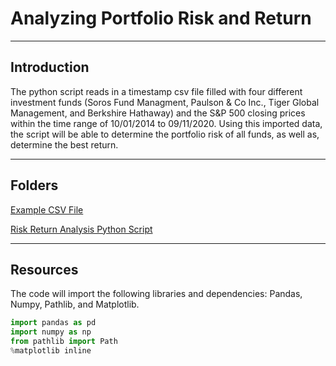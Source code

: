 # Analyzing Portfolio Risk and Return

---

## Introduction 

The python script reads in a timestamp csv file filled with four different investment funds (Soros Fund Managment, Paulson & Co Inc., Tiger Global Management, and Berkshire Hathaway) and the S&P 500 closing prices within the time range of 10/01/2014 to 09/11/2020. Using this imported data, the script will be able to determine the portfolio risk of all funds, as well as, determine the best return. 

---

## Folders 

[Example CSV File](Columbia_Module_4/Resources/whale_navs.csv)

[Risk Return Analysis Python Script](Columbia_Module_4/risk_return_analysis.ipynb)

---

## Resources

The code will import the following libraries and dependencies: Pandas, Numpy, Pathlib, and Matplotlib.

```python
import pandas as pd
import numpy as np
from pathlib import Path 
%matplotlib inline
```

